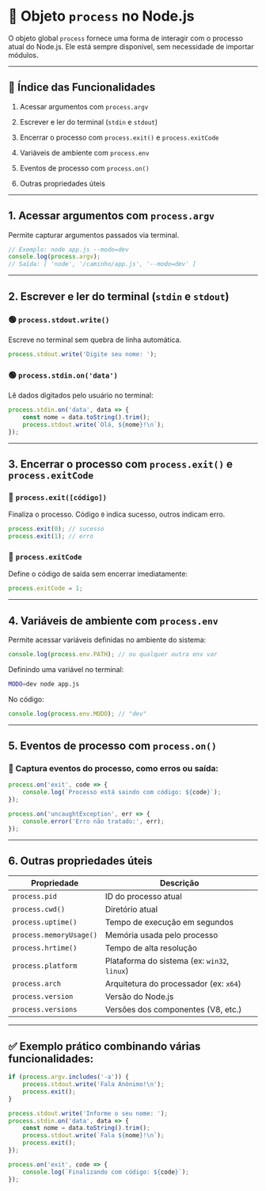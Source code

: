 # 📄 Objeto `process` no Node.js

O objeto global `process` fornece uma forma de interagir com o processo atual do Node.js. Ele está sempre disponível, sem necessidade de importar módulos.

---

## 🔹 Índice das Funcionalidades

1. Acessar argumentos com `process.argv`
    
2. Escrever e ler do terminal (`stdin` e `stdout`)
    
3. Encerrar o processo com `process.exit()` e `process.exitCode`
    
4. Variáveis de ambiente com `process.env`
    
5. Eventos de processo com `process.on()`
    
6. Outras propriedades úteis
    

---

## 1. Acessar argumentos com `process.argv`

Permite capturar argumentos passados via terminal.

```js
// Exemplo: node app.js --modo=dev
console.log(process.argv);
// Saída: [ 'node', '/caminho/app.js', '--modo=dev' ]
```

---

## 2. Escrever e ler do terminal (`stdin` e `stdout`)

### 🟢 `process.stdout.write()`

Escreve no terminal sem quebra de linha automática.

```js
process.stdout.write('Digite seu nome: ');
```

### 🟢 `process.stdin.on('data')`

Lê dados digitados pelo usuário no terminal:

```js
process.stdin.on('data', data => {
    const nome = data.toString().trim();
    process.stdout.write(`Olá, ${nome}!\n`);
});
```

---

## 3. Encerrar o processo com `process.exit()` e `process.exitCode`

### 🔴 `process.exit([código])`

Finaliza o processo. Código `0` indica sucesso, outros indicam erro.

```js
process.exit(0); // sucesso
process.exit(1); // erro
```

### 🔴 `process.exitCode`

Define o código de saída sem encerrar imediatamente:

```js
process.exitCode = 1;
```

---

## 4. Variáveis de ambiente com `process.env`

Permite acessar variáveis definidas no ambiente do sistema:

```js
console.log(process.env.PATH); // ou qualquer outra env var
```

Definindo uma variável no terminal:

```bash
MODO=dev node app.js
```

No código:

```js
console.log(process.env.MODO); // "dev"
```

---

## 5. Eventos de processo com `process.on()`

### 🔸 Captura eventos do processo, como erros ou saída:

```js
process.on('exit', code => {
    console.log(`Processo está saindo com código: ${code}`);
});

process.on('uncaughtException', err => {
    console.error('Erro não tratado:', err);
});
```

---

## 6. Outras propriedades úteis

|Propriedade|Descrição|
|---|---|
|`process.pid`|ID do processo atual|
|`process.cwd()`|Diretório atual|
|`process.uptime()`|Tempo de execução em segundos|
|`process.memoryUsage()`|Memória usada pelo processo|
|`process.hrtime()`|Tempo de alta resolução|
|`process.platform`|Plataforma do sistema (ex: `win32`, `linux`)|
|`process.arch`|Arquitetura do processador (ex: `x64`)|
|`process.version`|Versão do Node.js|
|`process.versions`|Versões dos componentes (V8, etc.)|

---

## ✅ Exemplo prático combinando várias funcionalidades:

```js
if (process.argv.includes('-a')) {
    process.stdout.write('Fala Anônimo!\n');
    process.exit();
}

process.stdout.write('Informe o seu nome: ');
process.stdin.on('data', data => {
    const nome = data.toString().trim();
    process.stdout.write(`Fala ${nome}!\n`);
    process.exit();
});

process.on('exit', code => {
    console.log(`Finalizando com código: ${code}`);
});
```